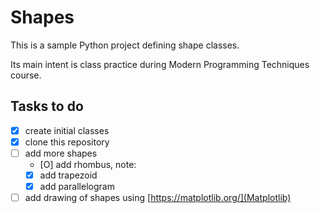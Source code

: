 # Shapes

This is a sample Python project defining shape classes.

Its main intent is class practice during Modern Programming Techniques course.

## Tasks to do

- [X] create initial classes
- [X] clone this repository
- [ ] add more shapes
    - [O] add rhombus, note:
    - [X] add trapezoid
    - [X] add parallelogram
- [ ] add drawing of shapes using [https://matplotlib.org/](Matplotlib)

